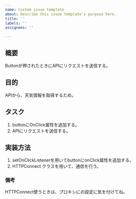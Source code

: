 ```yaml
---
name: Custom issue template
about: Describe this issue template's purpose here.
title: ''
labels: ''
assignees: ''

---
```


## 概要
Buttonが押されたときにAPIにリクエストを送信する。

## 目的
APIから、天気情報を取得するため。

## タスク
1. buttonにOnClick属性を追加する。
2. APIにリクエストを送信する。

## 実装方法
1. setOnClickListenerを用いてbuttonにonClick属性を追加する。
2. HTTPConnect クラスを用いて、通信を行う。

### 備考
HTTPConnect使うときは、プロキシにの設定に気を付けてね。

